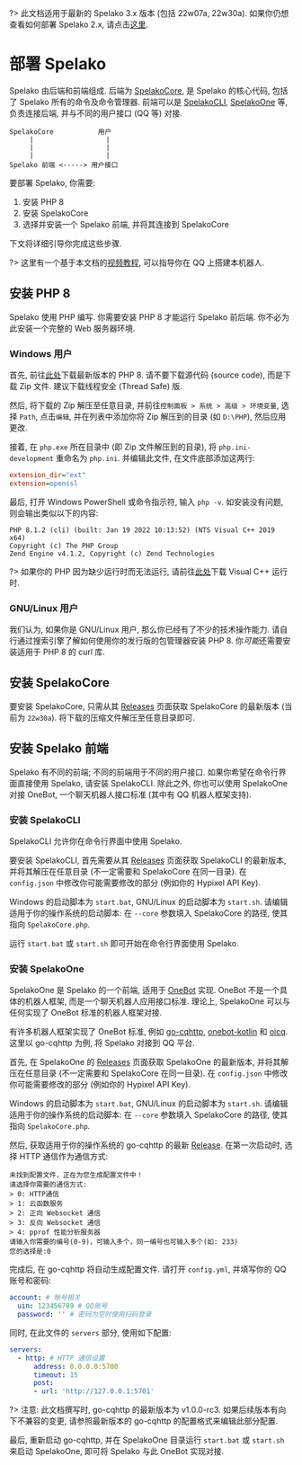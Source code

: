 ?> 此文档适用于最新的 Spelako 3.x 版本 (包括 22w07a, 22w30a). 如果你仍想查看如何部署 Spelako 2.x, 请点击[这里](deploy2).
# 部署 Spelako
Spelako 由后端和前端组成. 后端为 [SpelakoCore](https://github.com/Spelako/SpelakoCore/), 是 Spelako 的核心代码, 包括了 Spelako 所有的命令及命令管理器. 前端可以是 [SpelakoCLI](https://github.com/Spelako/SpelakoCLI/), [SpelakoOne](https://github.com/Spelako/SpelakoOne/) 等, 负责连接后端, 并与不同的用户接口 (QQ 等) 对接.

```
SpelakoCore           用户
     |                  |
     |                  |
     |                  |
Spelako 前端 <-----> 用户接口
```

要部署 Spelako, 你需要:
1. 安装 PHP 8
2. 安装 SpelakoCore
3. 选择并安装一个 Spelako 前端, 并将其连接到 SpelakoCore

下文将详细引导你完成这些步骤.

?> 这里有一个基于本文档的[视频教程](https://www.bilibili.com/video/BV1cb4y1s77m), 可以指导你在 QQ 上搭建本机器人.

## 安装 PHP 8
Spelako 使用 PHP 编写. 你需要安装 PHP 8 才能运行 Spelako 前后端. 你不必为此安装一个完整的 Web 服务器环境.

### Windows 用户
首先, 前往[此处](https://windows.php.net/download)下载最新版本的 PHP 8. 请不要下载源代码 (source code), 而是下载 Zip 文件. 建议下载线程安全 (Thread Safe) 版.

然后, 将下载的 Zip 解压至任意目录, 并前往`控制面板 > 系统 > 高级 > 环境变量`, 选择 `Path`, 点击`编辑`, 并在列表中添加你将 Zip 解压到的目录 (如 `D:\PHP`), 然后应用更改.

接着, 在 `php.exe` 所在目录中 (即 Zip 文件解压到的目录), 将 `php.ini-development` 重命名为 `php.ini`. 并编辑此文件, 在文件底部添加这两行:

```ini
extension_dir="ext"
extension=openssl
```

最后, 打开 Windows PowerShell 或命令指示符, 输入 `php -v`. 如安装没有问题, 则会输出类似以下的内容:

```
PHP 8.1.2 (cli) (built: Jan 19 2022 10:13:52) (NTS Visual C++ 2019 x64)
Copyright (c) The PHP Group
Zend Engine v4.1.2, Copyright (c) Zend Technologies
```

?> 如果你的 PHP 因为缺少运行时而无法运行, 请前往[此处](https://visualstudio.microsoft.com/zh-hans/downloads/#microsoft-visual-c-redistributable-for-visual-studio-2022)下载 Visual C++ 运行时.


### GNU/Linux 用户
我们认为, 如果你是 GNU/Linux 用户, 那么你已经有了不少的技术操作能力. 请自行通过搜索引擎了解如何使用你的发行版的包管理器安装 PHP 8. 你*可能*还需要安装适用于 PHP 8 的 curl 库.

## 安装 SpelakoCore
要安装 SpelakoCore, 只需从其 [Releases](https://github.com/Spelako/SpelakoCore/releases) 页面获取 SpelakoCore 的最新版本 (当前为 `22w30a`). 将下载的压缩文件解压至任意目录即可.

## 安装 Spelako 前端
Spelako 有不同的前端; 不同的前端用于不同的用户接口. 如果你希望在命令行界面直接使用 Spelako, 请安装 SpelakoCLI. 除此之外, 你也可以使用 SpelakoOne 对接 OneBot, 一个聊天机器人接口标准 (其中有 QQ 机器人框架支持).

### 安装 SpelakoCLI
SpelakoCLI 允许你在命令行界面中使用 Spelako.

要安装 SpelakoCLI, 首先需要从其 [Releases](https://github.com/Spelako/SpelakoCLI/releases) 页面获取 SpelakoCLI 的最新版本, 并将其解压在任意目录 (不一定需要和 SpelakoCore 在同一目录). 在 `config.json` 中修改你可能需要修改的部分 (例如你的 Hypixel API Key).

Windows 的启动脚本为 `start.bat`, GNU/Linux 的启动脚本为 `start.sh`. 请编辑适用于你的操作系统的启动脚本: 在 `--core` 参数填入 SpelakoCore 的路径, 使其指向 `SpelakoCore.php`.

运行 `start.bat` 或 `start.sh` 即可开始在命令行界面使用 Spelako.

### 安装 SpelakoOne
SpelakoOne 是 Spelako 的一个前端, 适用于 [OneBot](https://onebot.dev/) 实现. OneBot 不是一个具体的机器人框架, 而是一个聊天机器人应用接口标准. 理论上, SpelakoOne 可以与任何实现了 OneBot 标准的机器人框架对接.

有许多机器人框架实现了 OneBot 标准, 例如 [go-cqhttp](https://github.com/Mrs4s/go-cqhttp), [onebot-kotlin](https://github.com/yyuueexxiinngg/onebot-kotlin) 和 [oicq](https://github.com/takayama-lily/oicq). 这里以 go-cqhttp 为例, 将 Spelako 对接到 QQ 平台.

首先, 在 SpelakoOne 的 [Releases](https://github.com/Spelako/SpelakoCLI/releases) 页面获取 SpelakoOne 的最新版本, 并将其解压在任意目录 (不一定需要和 SpelakoCore 在同一目录). 在 `config.json` 中修改你可能需要修改的部分 (例如你的 Hypixel API Key).

Windows 的启动脚本为 `start.bat`, GNU/Linux 的启动脚本为 `start.sh`. 请编辑适用于你的操作系统的启动脚本: 在 `--core` 参数填入 SpelakoCore 的路径, 使其指向 `SpelakoCore.php`.

然后, 获取适用于你的操作系统的 go-cqhttp 的最新 [Release](https://github.com/Mrs4s/go-cqhttp/releases). 在第一次启动时, 选择 HTTP 通信作为通信方式:

```
未找到配置文件，正在为您生成配置文件中！
请选择你需要的通信方式:
> 0: HTTP通信
> 1: 云函数服务
> 2: 正向 Websocket 通信
> 3: 反向 Websocket 通信
> 4: pprof 性能分析服务器
请输入你需要的编号(0-9)，可输入多个，同一编号也可输入多个(如: 233)
您的选择是:0
```

完成后, 在 go-cqhttp 将自动生成配置文件. 请打开 `config.yml`, 并填写你的 QQ 账号和密码:

```yaml
account: # 账号相关
  uin: 123456789 # QQ账号
  password: '' # 密码为空时使用扫码登录
```

同时, 在此文件的 `servers` 部分, 使用如下配置:

```yaml
servers:
  - http: # HTTP 通信设置
      address: 0.0.0.0:5700
      timeout: 15
      post:
      - url: 'http://127.0.0.1:5701'
```

?> 注意: 此文档撰写时, go-cqhttp 的最新版本为 v1.0.0-rc3. 如果后续版本有向下不兼容的变更, 请参照最新版本的 go-cqhttp 的配置格式来编辑此部分配置.

最后, 重新启动 go-cqhttp, 并在 SpelakoOne 目录运行 `start.bat` 或 `start.sh` 来启动 SpelakoOne, 即可将 Spelako 与此 OneBot 实现对接.